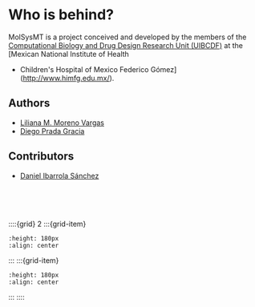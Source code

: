 # Who is behind?

MolSysMT is a project conceived and developed by the members of
the [Computational Biology and Drug Design Research Unit
(UIBCDF)](https://www.uibcdf.org/) at the [Mexican National Institute of Health
- Children's Hospital of Mexico Federico Gómez](http://www.himfg.edu.mx/).

## Authors

- [Liliana M. Moreno Vargas](https://www.uibcdf.org/)
- [Diego Prada Gracia](https://www.uibcdf.org/)

## Contributors

- [Daniel Ibarrola Sánchez](https://github.com/Daniel-Ibarrola)

</br>

</br>

</br>

::::{grid} 2
:::{grid-item}
```{image} ../../_static/LogoUIBCDF_vertical.png
:height: 180px
:align: center
```
:::
:::{grid-item}
```{image} ../../_static/LogotipoIxtlilton.png
:height: 180px
:align: center
```
:::
::::

</br>

</br>
